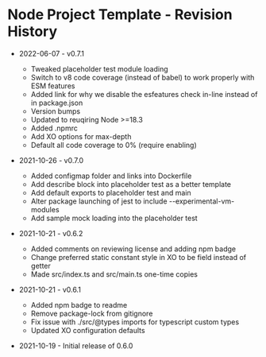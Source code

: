 # Node Project Template - Revision History

- 2022-06-07 - v0.7.1
  - Tweaked placeholder test module loading
  - Switch to v8 code coverage (instead of babel) to work properly with ESM features
  - Added link for why we disable the esfeatures check in-line instead of in package.json
  - Version bumps
  - Updated to reuqiring Node >=18.3
  - Added .npmrc
  - Add XO options for max-depth
  - Default all code coverage to 0% (require enabling)

- 2021-10-26 - v0.7.0
  - Added configmap folder and links into Dockerfile
  - Add describe block into placeholder test as a better template
  - Add default exports to placeholder test and main
  - Alter package launching of jest to include --experimental-vm-modules
  - Add sample mock loading into the placeholder test

- 2021-10-21 - v0.6.2
  - Added comments on reviewing license and adding npm badge
  - Change preferred static constant style in XO to be field instead of getter
  - Made src/index.ts and src/main.ts one-time copies

- 2021-10-21 - v0.6.1
  - Added npm badge to readme
  - Remove package-lock from gitignore
  - Fix issue with ./src/@types imports for typescript custom types
  - Updated XO configuration defaults

- 2021-10-19 - Initial release of 0.6.0
